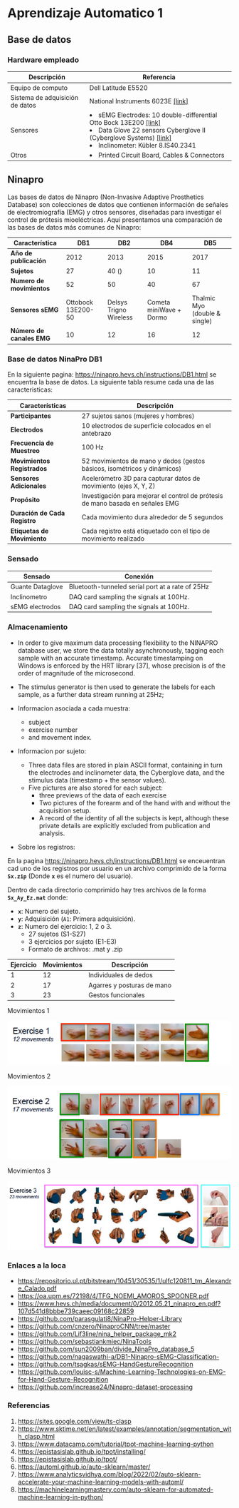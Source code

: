 # Aprendizaje Automatico 1

## Base de datos

### Hardware empleado

|Descripción|Referencia|
|----|----|
|Equipo de computo|Dell Latitude E5520|
|Sistema de adquisición de datos|National Instruments 6023E [[link]](https://www.egr.msu.edu/classes/me855/radcliff/PCI-6023.pdf)|
|Sensores|<li> sEMG Electrodes: 10 double-differential Otto Bock 13E200 [[link]](https://shop.ottobock.ca/fr/Proth%C3%A8ses/Membre-sup%C3%A9rieur/Mains-myo-et-composants/El%C3%A9ments-de-contr%C3%B4le-de-la-proth%C3%A8se-myo%C3%A9lectrique/Electrodes/ELECTRODE--MYO/p/13E200%7E560#product-documents-section) <li> Data Glove 22 sensors Cyberglove II (Cyberglove Systems) [[link]](https://www.cyberglovesystems.com/cyberglove-ii/)  <li> Inclinometer: Kübler 8.IS40.2341|
|Otros|<li> Printed Circuit Board, Cables & Connectors|




## Ninapro

Las bases de datos de Ninapro (Non-Invasive Adaptive Prosthetics Database) son colecciones de datos que contienen información de señales de electromiografía (EMG) y otros sensores, diseñadas para investigar el control de prótesis mioeléctricas. Aquí presentamos una comparación de las bases de datos más comunes de Ninapro:


| Característica                | DB1   | DB2    | DB4    | DB5      |
|-----------------------------|-------|--------|-------|----------|
| **Año de publicación**        | 2012  | 2013   | 2015   | 2017     |
| **Sujetos**                   | 27   | 40 ()     |10     | 11       |
| **Numero de movimientos**       | 52    | 50     |40     | 67       |
|**Sensores sEMG**              |Ottobock 13E200-50|Delsys Trigno Wireless|Cometa miniWave + Dormo|Thalmic Myo (double & single)|
| **Número de canales EMG**     | 10    | 12  | 16     | 12    |

### Base de datos NinaPro DB1

En la siguiente pagina: https://ninapro.hevs.ch/instructions/DB1.html se encuentra la base de datos. La siguiente tabla resume cada una de las caracteristicas:

| **Características**            | **Descripción**                                                                 |
|--------------------------------|---------------------------------------------------------------------------------|
| **Participantes**              | 27 sujetos sanos  (mujeres y hombres)                                           |
| **Electrodos**                 | 10 electrodos de superficie colocados en el antebrazo                           |
| **Frecuencia de Muestreo**     | 100 Hz                                                                          |
| **Movimientos Registrados**    | 52 movimientos de mano y dedos (gestos básicos, isométricos y dinámicos)        |
| **Sensores Adicionales**       | Acelerómetro 3D para capturar datos de movimiento (ejes X, Y, Z)                |
| **Propósito**                  | Investigación para mejorar el control de prótesis de mano basada en señales EMG |
| **Duración de Cada Registro**  | Cada movimiento dura alrededor de 5 segundos                                    |
| **Etiquetas de Movimiento**    | Cada registro está etiquetado con el tipo de movimiento realizado               |


### Sensado

|Sensado|Conexión|
|---|---|
|Guante Dataglove|Bluetooth-tunneled serial port at a rate of 25Hz|
|Inclinometro|DAQ card sampling the signals at 100Hz.|
|sEMG electrodos|DAQ card sampling the signals at 100Hz.|

### Almacenamiento

* In order to give maximum data processing flexibility to the NINAPRO database user, we store
the data totally asynchronously, tagging each sample with
an accurate timestamp. Accurate timestamping on Windows
is enforced by the HRT library [37], whose precision is of
the order of magnitude of the microsecond. 
* The stimulus generator is then used to generate the labels for each sample,
as a further data stream running at 25Hz;

* Informacion asociada a cada muestra:
  * subject
  * exercise number
  * and movement index. 

* Informacion por sujeto:
  * Three data files are stored in plain ASCII format, containing
in turn the electrodes and inclinometer data, the Cyberglove
data, and the stimulus data (timestamp + the sensor values). 
  * Five pictures are also stored for each subject: 
    * three previews of the data of each exercise 
    * Two pictures of the forearm and of the hand with and without the acquisition setup. 
    * A record of the identity of all the subjects is kept, although
these private details are explicitly excluded from publication
and analysis.

* Sobre los registros: 

En la pagina https://ninapro.hevs.ch/instructions/DB1.html se enceuentran cad uno de los registros por usuario en un archivo comprimido de la forma **`Sx.zip`** (Donde **`x`** es el numero del usuario). 

Dentro de cada directorio comprimido hay tres archivos de la forma **`Sx_Ay_Ez.mat`** donde:
* **`x`**: Numero del sujeto.
* **`y`**: Adquisición (`A1`: Primera adquisición).
* **`z`**: Numero del ejercicio: 1, 2 o 3.
  * 27 sujetos (S1-S27)
  * 3 ejercicios por sujeto (E1-E3)
  * Formato de archivos: .mat y .zip
 

|Ejercicio|Movimientos|Descripción|
|----|----|----|
|1|12|Individuales de dedos|
|2|17|Agarres y posturas de mano|
|3|23|Gestos funcionales|


Movimientos 1

![mov1](movimientos1.png)

Movimientos 2

![mov2](movimientos2.png)

Movimientos 3

![mov3](movimientos3.png)




### Enlaces a la loca

* https://repositorio.ul.pt/bitstream/10451/30535/1/ulfc120811_tm_Alexandre_Calado.pdf
* https://oa.upm.es/72198/4/TFG_NOEMI_AMOROS_SPOONER.pdf
* https://www.hevs.ch/media/document/0/2012.05.21_ninapro_en.pdf?107d541d8bbbe739caeec09168c22859
* https://github.com/parasgulati8/NinaPro-Helper-Library
* https://github.com/cnzero/NinaproCNN/tree/master
* https://github.com/Lif3line/nina_helper_package_mk2
* https://github.com/sebastiankmiec/NinaTools
* https://github.com/sun2009ban/divide_NinaPro_database_5
* https://github.com/nagaswathi-a/DB1-Ninapro-sEMG-Classification-
* https://github.com/tsagkas/sEMG-HandGestureRecognition
* https://github.com/louisc-s/Machine-Learning-Technologies-on-EMG-for-Hand-Gesture-Recognition
* https://github.com/increase24/Ninapro-dataset-processing

<!-- 

The acquisition setup included several sensors, designed to record hand kinematics, dynamics and the corresponding muscular activity. The sensors were connected to a laptop responsible for data acquisition
* **Hand kinematics**:
  * 22-sensor CyberGlove II dataglove ([link](https://www.cyberglovesystems.com/cyberglove-ii))
* **Hand dynamics**:
  * Finger-Force Linear Sensor (FFLS)
* **Muscular activity**:
  * OttoBock or Delsys double-differential sEMG electrodes

Información del archivo de matlab:

* subject: subject number
* exercise: exercise number
* emg: sEMG signal of the electrodes; columns 1–8 include the signal from the electrodes equally spaced around the forearm; columns 9 and 10 include the signal from the electrodes located on the main activity spots of the muscle Flexor Digitorum Superficialis and of the muscle Extensor Digitorum Superficialis14; when available, columns 11 and 12 include the signal from the main activity spots of the muscle Biceps Brachii and of the muscle Triceps Brachii; 
* acc (36 columns): (x,y,z)-axis acceleration values of the 12 electrodes; 
* glove (22 columns): uncalibrated signal from the 22 sensors of the Cyberglove. The raw data are declared to be proportional to the angles of the joints in the CyberGlove manual; details on the location of the sensors are available at the link: ninapro.hevs.ch/node/123; 
* inclin (2 columns): inclinometer (roll,pitch) values; 
* stimulus (1 column): the original label of the movement repeated by the subject; 
* restimulus (1 column): the a-posteriori refined label of the movement; 
* repetition (1 column): stimulus repetition index; 
* rerepetition (1 column): restimulus repetition index; 
* force (6 columns): force values;
* forcecal (2 × 6 values): maximal force values (minimal and maximal force values for each sensor).
----

To verify that the data allow the recognition of hand movements, we apply four state-of-the-art
classification methods on five signal features using an approach that is very common in the field of
sEMG. In this section, we also compare the classification accuracy obtained on subsets of movements that
were previously described in literature

---

https://www.nature.com/articles/sdata201453.pdf

| **Electrodos de movimiento**  | Guante de datos de 22 sensores  | Guante de datos de 22 sensores | Guante de datos de 22 sensores | Sin guante                           | Guante de datos de 22 sensores       |
| **Otros sensores**             | Acelerómetro, giroscopio, posición   | Acelerómetro, giroscopio, posición   | Acelerómetro, giroscopio, posición   | Acelerómetro, giroscopio             | Acelerómetro, giroscopio, posición   |



## Aplicaciones
Estas bases de datos se utilizan comúnmente para investigaciones en:
- Control de prótesis mioeléctricas.
- Reconocimiento de gestos y movimientos de la mano.
- Desarrollo de interfaces de usuario basadas en EMG.
- 

Often, non-invasive methods are based on the use of several electrodes to record sEMG, and pattern recognition algorithms to classify the movement that the subject is willing to perform, and recently, such a system has been clinically deployed 

https://coaptengineering.com/

e Ninapro (Non Invasive Adaptive Prosthetics) database (Data Citations 1
and 2), which includes data acquired from 67 intact subjects and 11 hand-amputated subjects while
performing several repetitive tasks such as hand movements and finger force patterns. The database aims at allowing worldwide research groups to study the relationship between sEMG, hand/arm kinematics
and dynamics, and clinical parameters, with the final goal of creating non-invasive, naturally controlled robotic hand prostheses for trans-radial amputees


Some parts of the
database have already been used in traditional scientific papers on intact subjects14,19 with the aim of
characterizing pre-processing and classification procedures, clinical parameters, and introducing the
Movement Error Rate as an alternative to the standard window-based accuracy.

. The first database contains data obtained from 27 intact subjects (20 males, 7 females; 25 right
handed, 2 left handed; age 28±3.4 years). The second database contains data obtained from 40 intact
subjects (28 males, 12 females; 34 right handed, 6 left handed; age 29.9±3.9 years). The third database
contains data obtained from 11 trans-radial amputated subjects (11 males; 10 right handed, 1 left handed;
age 42.36±11.96 years)

-->

### Referencias

1. https://sites.google.com/view/ts-clasp
2. https://www.sktime.net/en/latest/examples/annotation/segmentation_with_clasp.html
3. https://www.datacamp.com/tutorial/tpot-machine-learning-python
4. https://epistasislab.github.io/tpot/installing/
5. https://epistasislab.github.io/tpot/
6. https://automl.github.io/auto-sklearn/master/
7. https://www.analyticsvidhya.com/blog/2022/02/auto-sklearn-accelerate-your-machine-learning-models-with-automl/
8. https://machinelearningmastery.com/auto-sklearn-for-automated-machine-learning-in-python/



